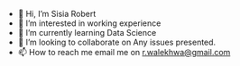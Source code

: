 - 👋 Hi, I’m Sisia Robert
- 👀 I’m interested in working experience
- 🌱 I’m currently learning Data Science
- 💞️ I’m looking to collaborate on Any issues presented.
- 📫 How to reach me email me on r.walekhwa@gmail.com

<!---
SisiaR/SisiaR is a ✨ special ✨ repository because its `README.md` (this file) appears on your GitHub profile.
You can click the Preview link to take a look at your changes.
--->
